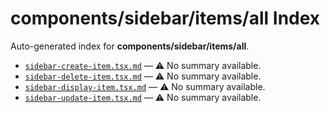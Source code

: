 # components/sidebar/items/all Index

Auto-generated index for **components/sidebar/items/all**.

- [`sidebar-create-item.tsx.md`](./sidebar-create-item.tsx.md) — ⚠️ No summary available.
- [`sidebar-delete-item.tsx.md`](./sidebar-delete-item.tsx.md) — ⚠️ No summary available.
- [`sidebar-display-item.tsx.md`](./sidebar-display-item.tsx.md) — ⚠️ No summary available.
- [`sidebar-update-item.tsx.md`](./sidebar-update-item.tsx.md) — ⚠️ No summary available.
